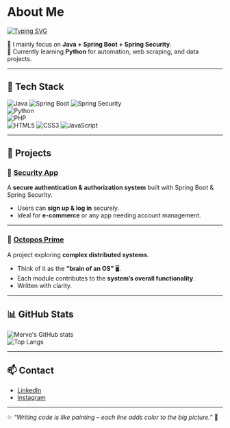 # About Me

[![Typing SVG](https://readme-typing-svg.herokuapp.com/?lines=Java+Developer+in+progress;Spring+Boot+Enthusiast;Python+Learner;Security+Learner;Always+learning+new+things)](https://git.io/typing-svg)


🌱 I mainly focus on **Java + Spring Boot + Spring Security**.  
🐍 Currently learning **Python** for automation, web scraping, and data projects.  


---

## 🚀 Tech Stack
![Java](https://img.shields.io/badge/Java-ED8B00?style=for-the-badge&logo=java&logoColor=white) 
![Spring Boot](https://img.shields.io/badge/Spring%20Boot-6DB33F?style=for-the-badge&logo=springboot&logoColor=white) 
![Spring Security](https://img.shields.io/badge/Security-000000?style=for-the-badge&logo=Spring-Security&logoColor=white)  
![Python](https://img.shields.io/badge/Python-3776AB?style=for-the-badge&logo=python&logoColor=white)  
![PHP](https://img.shields.io/badge/PHP-777BB4?style=for-the-badge&logo=php&logoColor=white)  
![HTML5](https://img.shields.io/badge/HTML5-E34F26?style=for-the-badge&logo=html5&logoColor=white) 
![CSS3](https://img.shields.io/badge/CSS3-1572B6?style=for-the-badge&logo=css3&logoColor=white) 
![JavaScript](https://img.shields.io/badge/JavaScript-323330?style=for-the-badge&logo=javascript&logoColor=f7df1e)


---

## 📌 Projects  

### 🔐 [Security App](https://github.com/mervegonc/security)  
A **secure authentication & authorization system** built with Spring Boot & Spring Security.  
- Users can **sign up & log in** securely.  
- Ideal for **e-commerce** or any app needing account management.  

---

### 🧠 [Octopos Prime](https://github.com/octoposprime)  
A project exploring **complex distributed systems**.  
- Think of it as the **“brain of an OS”** 🖥️.  
- Each module contributes to the **system’s overall functionality**.  
- Written with clarity.  

---

## 📊 GitHub Stats
![Merve's GitHub stats](https://github-readme-stats.vercel.app/api?username=mervegonc&show_icons=true&theme=tokyonight)  
![Top Langs](https://github-readme-stats.vercel.app/api/top-langs/?username=mervegonc&layout=compact&theme=tokyonight)

---

## 📫 Contact
- [LinkedIn](https://www.linkedin.com/in/merve-g%C3%B6nc%C3%BC-b8b837255)    
- [Instagram](https://www.instagram.com/mervegoncuart/)  

---

✨ *“Writing code is like painting – each line adds color to the big picture.”* 🎨
